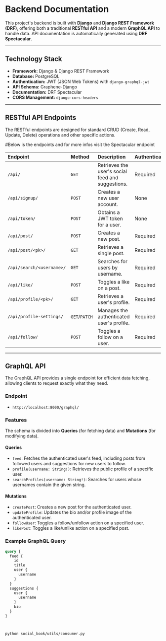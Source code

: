 # Backend Documentation

This project's backend is built with **Django** and **Django REST Framework (DRF)**, offering both a traditional **RESTful API** and a modern **GraphQL API** to handle data. API documentation is automatically generated using **DRF Spectacular**.

---

## Technology Stack

* **Framework:** Django & Django REST Framework
* **Database:** PostgreSQL
* **Authentication:** JWT (JSON Web Tokens) with `django-graphql-jwt`
* **API Schema:** Graphene-Django
* **Documentation:** DRF Spectacular
* **CORS Management:** `django-cors-headers`

---

## RESTful API Endpoints

The RESTful endpoints are designed for standard CRUD (Create, Read, Update, Delete) operations and other specific actions.

#Below is the endpoints and for more infos visit the Spectacular endpoint

| Endpoint | Method | Description | Authentication |
| :--- | :--- | :--- | :--- |
| `/api/` | `GET` | Retrieves the user's social feed and suggestions. | Required |
| `/api/signup/` | `POST` | Creates a new user account. | None |
| `/api/token/` | `POST` | Obtains a JWT token for a user. | None |
| `/api/post/` | `POST` | Creates a new post. | Required |
| `/api/post/<pk>/` | `GET` | Retrieves a single post. | Required |
| `/api/search/<username>/` | `GET` | Searches for users by username. | Required |
| `/api/like/` | `POST` | Toggles a like on a post. | Required |
| `/api/profile/<pk>/` | `GET` | Retrieves a user's profile. | Required |
| `/api/profile-settings/` | `GET`/`PATCH`| Manages the authenticated user's profile. | Required |
| `/api/follow/` | `POST` | Toggles a follow on a user. | Required |

---

## GraphQL API

The GraphQL API provides a single endpoint for efficient data fetching, allowing clients to request exactly what they need.

### Endpoint

* `http://localhost:8000/graphql/`

### Features

The schema is divided into **Queries** (for fetching data) and **Mutations** (for modifying data).

#### **Queries**

* `feed`: Fetches the authenticated user's feed, including posts from followed users and suggestions for new users to follow.
* `profile(username: String!)`: Retrieves the public profile of a specific user.
* `searchProfiles(username: String!)`: Searches for users whose usernames contain the given string.

#### **Mutations**

* `createPost`: Creates a new post for the authenticated user.
* `updateProfile`: Updates the bio and/or profile image of the authenticated user.
* `followUser`: Toggles a follow/unfollow action on a specified user.
* `likePost`: Toggles a like/unlike action on a specified post.

### Example GraphQL Query

```graphql
query {
  feed {
    id
    title
    user {
      username
    }
  }
  suggestions {
    user {
      username
    }
    bio
  }
}



python social_book/utils/consumer.py
